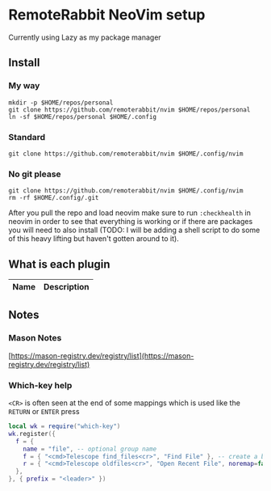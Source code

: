 # RemoteRabbit NeoVim setup

Currently using Lazy as my package manager

## Install

### My way

```shell
mkdir -p $HOME/repos/personal
git clone https://github.com/remoterabbit/nvim $HOME/repos/personal
ln -sf $HOME/repos/personal $HOME/.config
```

### Standard

```shell
git clone https://github.com/remoterabbit/nvim $HOME/.config/nvim
```

### No git please

```shell
git clone https://github.com/remoterabbit/nvim $HOME/.config/nvim
rm -rf $HOME/.config/.git
```

After you pull the repo and load neovim make sure to run `:checkhealth` in neovim in order to see that everything is working or if there are packages
you will need to also install (TODO: I will be adding a shell script to do some of this heavy lifting but haven't gotten around to it).

## What is each plugin

| Name | Description |
| ---- | ----------- |

## Notes

### Mason Notes

[https://mason-registry.dev/registry/list](https://mason-registry.dev/registry/list)

### Which-key help

`<CR>` is often seen at the end of some mappings which is used like the `RETURN` or `ENTER` press

```lua
local wk = require("which-key")
wk.register({
  f = {
    name = "file", -- optional group name
    f = { "<cmd>Telescope find_files<cr>", "Find File" }, -- create a binding with label
    r = { "<cmd>Telescope oldfiles<cr>", "Open Recent File", noremap=false, buffer = 123 }, -- additional options for creating the keymap
  },
}, { prefix = "<leader>" })
```
